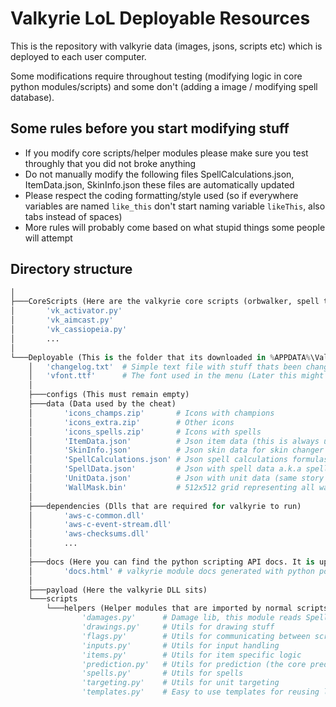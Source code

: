 # Valkyrie LoL Deployable Resources 
This is the repository with valkyrie data (images, jsons, scripts etc) which is deployed to each user computer.

Some modifications require throughout testing (modifying logic in core python modules/scripts) and some don't (adding a image / modifying spell database). 

## Some rules before you start modifying stuff
- If you modify core scripts/helper modules please make sure you test throughly that you did not broke anything
- Do not manually modify the following files SpellCalculations.json, ItemData.json, SkinInfo.json these files are automatically updated
- Please respect the coding formatting/style used (so if everywhere variables are named `like_this` don't start naming variable `likeThis`, also tabs instead of spaces)
- More rules will probably come based on what stupid things some people will attempt
 
## Directory structure
```py
│
├───CoreScripts (Here are the valkyrie core scripts (orbwalker, spell tracker etc). All core script begin with 'vk_' by convention)
│       'vk_activator.py'
│       'vk_aimcast.py'
│       'vk_cassiopeia.py'
│       ...
│
└───Deployable (This is the folder that its downloaded in %APPDATA%\Valkyrie on users machines)
    │   'changelog.txt'  # Simple text file with stuff thats been changed from version to version
    │   'vfont.ttf'      # The font used in the menu (Later this might be moved to a directory to allow multiple fonts)
    │
    ├───configs (This must remain empty)
    ├───data (Data used by the cheat)
    │       'icons_champs.zip'       # Icons with champions
    │       'icons_extra.zip'        # Other icons
    │       'icons_spells.zip'       # Icons with spells
    │       'ItemData.json'          # Json item data (this is always updated automatically)
    │       'SkinInfo.json'          # Json skin data for skin changer (this is always updated automatically)
    │       'SpellCalculations.json' # Json spell calculations formulas and values used by damages.py (this is always updated automatically)
    │       'SpellData.json'         # Json with spell data a.k.a spell db (since auto updating doesnt work properly on this we must manually adjust the values)
    │       'UnitData.json'          # Json with unit data (same story as with spelldata)
    │       'WallMask.bin'           # 512x512 grid representing all walkable/wall points in summoners rift
    │
    ├───dependencies (Dlls that are required for valkyrie to run)
    │       'aws-c-common.dll'
    │       'aws-c-event-stream.dll'
    │       'aws-checksums.dll'
    │       ...
    │
    ├───docs (Here you can find the python scripting API docs. It is updated automatically)
    │       'docs.html' # valkyrie module docs generated with python pdoc package
    │
    ├───payload (Here the valkyrie DLL sits)
    └───scripts 
        └───helpers (Helper modules that are imported by normal scripts)
                'damages.py'      # Damage lib, this module reads SpellCalculations.json and provides damage calculations, although champion spells must still be bound manually to the formula
                'drawings.py'     # Utils for drawing stuff
                'flags.py'        # Utils for communicating between scripts
                'inputs.py'       # Utils for input handling
                'items.py'        # Utils for item specific logic
                'prediction.py'   # Utils for prediction (the core prediction still sits in valkyrie dll)
                'spells.py'       # Utils for spells
                'targeting.py'    # Utils for unit targeting
                'templates.py'    # Easy to use templates for reusing logic (ex: ChampionScript)
```
